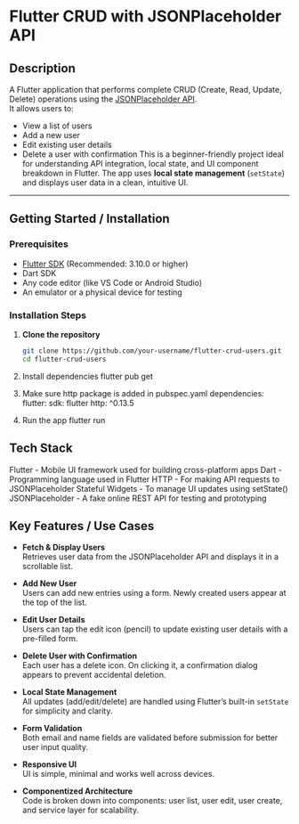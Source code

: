 # Flutter CRUD with JSONPlaceholder API

## Description

A Flutter application that performs complete CRUD (Create, Read, Update, Delete) operations using the [JSONPlaceholder API](https://jsonplaceholder.typicode.com/users).  
It allows users to:
- View a list of users
- Add a new user
- Edit existing user details
- Delete a user with confirmation
This is a beginner-friendly project ideal for understanding API integration, local state, and UI component breakdown in Flutter.
The app uses **local state management** (`setState`) and displays user data in a clean, intuitive UI.

---

## Getting Started / Installation

### Prerequisites
- [Flutter SDK](https://flutter.dev/docs/get-started/install) (Recommended: 3.10.0 or higher)
- Dart SDK
- Any code editor (like VS Code or Android Studio)
- An emulator or a physical device for testing

### Installation Steps

1. **Clone the repository**
   ```bash
   git clone https://github.com/your-username/flutter-crud-users.git
   cd flutter-crud-users

2. Install dependencies
flutter pub get

3. Make sure http package is added in pubspec.yaml
dependencies:
  flutter:
    sdk: flutter
  http: ^0.13.5

4. Run the app
flutter run

## Tech Stack

Flutter	- Mobile UI framework used for building cross-platform apps
Dart	- Programming language used in Flutter
HTTP	- For making API requests to JSONPlaceholder
Stateful Widgets	- To manage UI updates using setState()
JSONPlaceholder	- A fake online REST API for testing and prototyping



##  Key Features / Use Cases

-  **Fetch & Display Users**  
  Retrieves user data from the JSONPlaceholder API and displays it in a scrollable list.

-  **Add New User**  
  Users can add new entries using a form. Newly created users appear at the top of the list.

-  **Edit User Details**  
  Users can tap the edit icon (pencil) to update existing user details with a pre-filled form.

-  **Delete User with Confirmation**  
  Each user has a delete icon. On clicking it, a confirmation dialog appears to prevent accidental deletion.

-  **Local State Management**  
  All updates (add/edit/delete) are handled using Flutter’s built-in `setState` for simplicity and clarity.

-  **Form Validation**  
  Both email and name fields are validated before submission for better user input quality.

-  **Responsive UI**  
  UI is simple, minimal and works well across devices.

-  **Componentized Architecture**  
  Code is broken down into components: user list, user edit, user create, and service layer for scalability.
